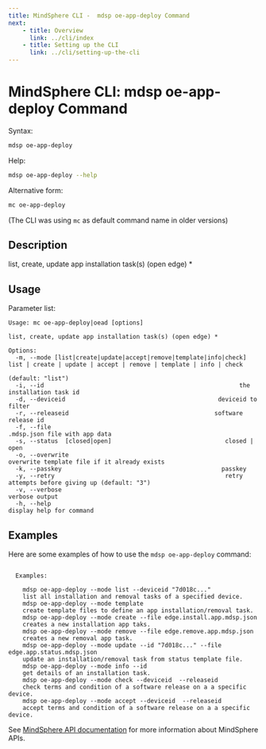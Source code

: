 ```yaml
---
title: MindSphere CLI -  mdsp oe-app-deploy Command
next:
    - title: Overview
      link: ../cli/index
    - title: Setting up the CLI
      link: ../cli/setting-up-the-cli
---
```


# MindSphere CLI: mdsp oe-app-deploy Command

Syntax:

```bash
mdsp oe-app-deploy
```

Help:

```bash
mdsp oe-app-deploy --help
```

Alternative form:

```bash
mc oe-app-deploy
```

(The CLI was using `mc` as default command name in older versions)

## Description

list, create, update app installation task(s) (open edge) *

## Usage

Parameter list:

```text
Usage: mc oe-app-deploy|oead [options]

list, create, update app installation task(s) (open edge) *

Options:
  -m, --mode [list|create|update|accept|remove|template|info|check]  list | create | update | accept | remove | template | info | check
                                                                     (default: "list")
  -i, --id                                                       the installation task id
  -d, --deviceid                                           deviceid to filter
  -r, --releaseid                                         software release id
  -f, --file                                                   .mdsp.json file with app data
  -s, --status  [closed|open]                                closed | open
  -o, --overwrite                                                    overwrite template file if it already exists
  -k, --passkey                                             passkey
  -y, --retry                                                retry attempts before giving up (default: "3")
  -v, --verbose                                                      verbose output
  -h, --help                                                         display help for command

```

## Examples

Here are some examples of how to use the `mdsp oe-app-deploy` command:

```text

  Examples:

    mdsp oe-app-deploy --mode list --deviceid "7d018c..." 
	list all installation and removal tasks of a specified device.
    mdsp oe-app-deploy --mode template 
	create template files to define an app installation/removal task.
    mdsp oe-app-deploy --mode create --file edge.install.app.mdsp.json 
	creates a new installation app taks.
    mdsp oe-app-deploy --mode remove --file edge.remove.app.mdsp.json 
	creates a new removal app task.
    mdsp oe-app-deploy --mode update --id "7d018c..." --file edge.app.status.mdsp.json 
	update an installation/removal task from status template file.
    mdsp oe-app-deploy --mode info --id 
	get details of an installation task.
    mdsp oe-app-deploy --mode check --deviceid  --releaseid   
	check terms and condition of a software release on a a specific device.
    mdsp oe-app-deploy --mode accept --deviceid  --releaseid  
	accept terms and condition of a software release on a a specific device.

```

See [MindSphere API documentation](https://documentation.mindsphere.io/MindSphere/apis/index.html) for more information about MindSphere APIs.